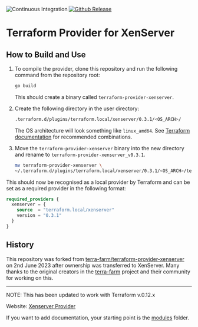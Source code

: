 ![Continuous Integration](https://github.com/terra-farm/terraform-provider-xenserver/workflows/Continuous%20Integration/badge.svg)
[![Github Release](https://img.shields.io/github/release/ringods/terraform-provider-xenserver.svg)](link=https://github.com/terra-farm/terraform-provider-xenserver/releases)

# Terraform Provider for XenServer

## How to Build and Use

1. To compile the provider, clone this repository and run the following command from the repository root:
    ```bash
    go build
    ```
    This should create a binary called `terraform-provider-xenserver`.

2. Create the following directory in the user directory:
    ```bash
    .terraform.d/plugins/terraform.local/xenserver/0.3.1/<OS_ARCH>/
    ```
    The OS architecture will look something like `linux_amd64`. See [Terraform documentation](https://developer.hashicorp.com/terraform/registry/providers/os-arch) for recommended combinations.

3. Move the `terraform-provider-xenserver` binary into the new directory and rename to `terraform-provider-xenserver_v0.3.1`.
    ```bash
    mv terraform-provider-xenserver \
    ~/.terraform.d/plugins/terraform.local/xenserver/0.3.1/<OS_ARCH>/terraform-provider-xenserver_v0.3.1
    ```

This should now be recognised as a local provider by Terraform and can be set as a required provider in the following format:
```terraform
required_providers {
  xenserver = {
    source  = "terraform.local/xenserver"
    version = "0.3.1"
  }
}
```

## History

This repository was forked from [terra-farm/terraform-provider-xenserver](https://github.com/terra-farm/terraform-provider-xenserver) on 2nd June 2023 after ownership was transferred to XenServer. Many thanks to the original creators in the [terra-farm](https://github.com/terra-farm) project and their community for working on this.

---

NOTE: This has been updated to work with Terraform v.0.12.x

Website: [Xenserver Provider](https://terra-farm.github.io/provider-xenserver/)

If you want to add documentation, your starting point is the [modules](modules) folder.
